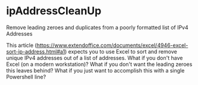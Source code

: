 # ipAddressCleanUp
Remove leading zeroes and duplicates from a poorly formatted list of IPv4 Addresses

This article (https://www.extendoffice.com/documents/excel/4946-excel-sort-ip-address.html#a1) expects you to use Excel to sort and remove unique IPv4 addresses out of a list of addresses.  What if you don't have Excel (on a modern workstation)?  What if you don't want the leading zeroes this leaves behind?  What if you just want to accomplish this with a single Powershell line?
